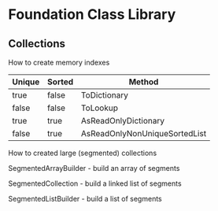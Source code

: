 Foundation Class Library
========================

Collections
-----------

How to create memory indexes

|Unique|Sorted|Method|
|------|------|------|
|true|false|ToDictionary|
|false|false|ToLookup|
|true|true|AsReadOnlyDictionary|
|false|true|AsReadOnlyNonUniqueSortedList|

How to created large (segmented) collections

SegmentedArrayBuilder - build an array of segments

SegmentedCollection - build a linked list of segments

SegmentedListBuilder - build a list of segments
